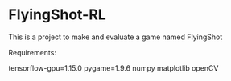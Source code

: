 # FlyingShot-RL
This is a project to make and evaluate a game named FlyingShot


Requirements:
  
  tensorflow-gpu=1.15.0
  pygame=1.9.6
  numpy
  matplotlib
  openCV
  
  
